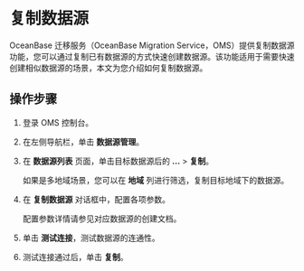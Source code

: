 # 复制数据源

OceanBase 迁移服务（OceanBase Migration Service，OMS）提供复制数据源功能，您可以通过复制已有数据源的方式快速创建数据源。该功能适用于需要快速创建相似数据源的场景，本文为您介绍如何复制数据源。

## 操作步骤

1. 登录 OMS 控制台。

2. 在左侧导航栏，单击 **数据源管理**。

3. 在 **数据源列表** 页面，单击目标数据源后的 **...** \> **复制**。

   如果是多地域场景，您可以在 **地域** 列进行筛选，复制目标地域下的数据源。

4. 在 **复制数据源** 对话框中，配置各项参数。

   配置参数详情请参见对应数据源的创建文档。

5. 单击 **测试连接**，测试数据源的连通性。

6. 测试连接通过后，单击 **复制**。
